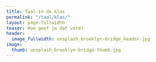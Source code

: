 ```yaml
---
title: Taal in de klas
permalink: "/taal/klas/"
layout: page-fullwidth
teaser: Hoe geef je dat vorm?
header:
  image_fullwidth: unsplash_brooklyn-bridge_header.jpg
image:
  thumb: unsplash_brooklyn-bridge-thumb.jpg
---
```


